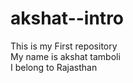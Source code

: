 # akshat--intro
This is my First repository
<Br>
My name is akshat tamboli
<Br>
I belong to Rajasthan

